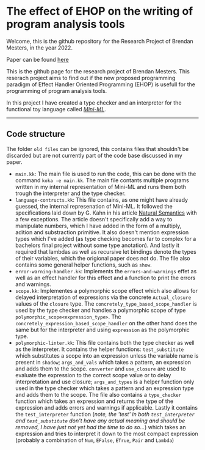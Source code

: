 # The effect of EHOP on the writing of program analysis tools


Welcome, this is the github repository for the Research Project of Brendan Mesters, in the year 2022.

Paper can be found [here](http://resolver.tudelft.nl/uuid:f5621567-8d0e-42ad-918f-45d927314302)

This is the github page for the research project of Brendan Mesters.
This reserach project aims to find out if the new proposed programming 
paradigm of Effect Handler Oriented Programming (EHOP) is usefull for
the programming of program analysis tools.

In this project I have created a type checker and an interpreter for the
functional toy language called _[Mini-ML](https://www.cse.chalmers.se/edu/year/2018/course/DAT350/Kahn.pdf)_.

---

## Code structure

The folder `old files` can be ignored, this contains files that shouldn't be discarded but are not currently part of the code base discussed in my paper.

- `main.kk`: The main file is used to run the code, this can be done with the command `koka -e main.kk`. The main file contants multiple programs written in my internal representation of Mini-ML and runs them both trough the interpreter and the type checker.
- `language-contructs.kk`: This file contains, as one might have already guessed, the internal represenation of Mini-ML.
It followed the specifications laid down by G. Kahn in his article [Natural Semantics](https://www.cse.chalmers.se/edu/year/2018/course/DAT350/Kahn.pdf) with a few exceptions. 
The article doesn't specifically add a way to manipulate numbers, which I have added in the form of a multiply, adition and substraction primitive. 
It also doesn't mention expression types which I've added (as type checking becomes far to complex for a bachelors final project without some type anotation). 
And lastly it required that lambdas as well as recursive let bindings denote the types of their variables, which the origional paper does not do.
The file also contains some general helper functions, such as `show`.
- `error-warning-handler.kk`: Implements the `errors-and-warnings` effet as well as an effect handler for this effect and a function to print the errors and warnings.
- `scope.kk`: Implementes a polymorphic scope effect which also allows for delayed interpretation of expressions via the concrete `Actual_closure` values of the `closure` type.
The `concretely_type_based_scope_handler` is used by the type checker and handles a polymorphic scope of type `polymorphic_scope<expression_type>`.
The `concretely_expression_based_scope_handler` on the other hand does the same but for the interpreter and using `expression` as the polymorphic type.
- `polymorphic-linter.kk`: This file contains both the type checker as well as the interpreter. 
It contains the helper functions: `test_substitute` which substitutes a scope into an expression unless the variable name is present in `shadow`; `args_and_vals` which takes a pattern, an expression and adds them to the scope. `converter` and `use_closure` are used to evaluate the expression to the correct scope value or to delay interpretation and use closure; `args_and_types` is a helper function only used in the type checker which takes a pattern and an expression type and adds them to the scope.
The file also contains a `type_checker` function which takes an expression and returns the type of the expression and adds errors and warnings if applicable.
Lastly it contains the `test_interpreter` function (_note, the 'test' in both `test_interpreter` and `test_substitute` don't have any actual meaning and should be removed, I have just not yet had the time to do so..._) which takes an expression and tries to interpret it down to the most compact expression (probably a combination of `Num`, `EFalse`, `ETrue`, `Pair` and `Lambda`)






